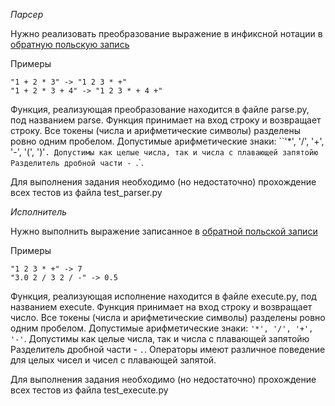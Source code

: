 
*Парсер*

Нужно реализовать преобразование выражение в инфиксной нотации в [обратную польскую запись](https://ru.wikipedia.org/wiki/%D0%9E%D0%B1%D1%80%D0%B0%D1%82%D0%BD%D0%B0%D1%8F_%D0%BF%D0%BE%D0%BB%D1%8C%D1%81%D0%BA%D0%B0%D1%8F_%D0%B7%D0%B0%D0%BF%D0%B8%D1%81%D1%8C)

Примеры
```
"1 + 2 * 3" -> "1 2 3 * +"
"1 + 2 * 3 + 4" -> "1 2 3 * + 4 +"
```

Функция, реализующая преобразование находится в файле parse.py, под названием parse.
Функция принимает на вход строку и возвращает строку.
Все токены (числа и арифметические символы) разделены ровно одним пробелом.
Допустимые арифметические знаки: ``'*', '/', '+', '-', '(', ')'`.
Допустимы как целые числа, так и числа с плавающей запятойю Разделитель дробной части - `.`.

Для выполнения задания необходимо (но недостаточно) прохождение всех тестов из файла test_parser.py


*Исполнитель*

Нужно выполнить выражение записанное в [обратной польской записи](https://ru.wikipedia.org/wiki/%D0%9E%D0%B1%D1%80%D0%B0%D1%82%D0%BD%D0%B0%D1%8F_%D0%BF%D0%BE%D0%BB%D1%8C%D1%81%D0%BA%D0%B0%D1%8F_%D0%B7%D0%B0%D0%BF%D0%B8%D1%81%D1%8C)

Примеры
```
"1 2 3 * +" -> 7
"3.0 2 / 3 2 / -" -> 0.5
```

Функция, реализующая исполнение находится в файле execute.py, под названием execute.
Функция принимает на вход строку и возвращает число.
Все токены (числа и арифметические символы) разделены ровно одним пробелом.
Допустимые арифметические знаки: `'*', '/', '+', '-'`.
Допустимы как целые числа, так и числа с плавающей запятойю Разделитель дробной части - `.`.
Операторы имеют различное поведение для целых чисел и чисел с плавающей запятой.

Для выполнения задания необходимо (но недостаточно) прохождение всех тестов из файла test_execute.py


